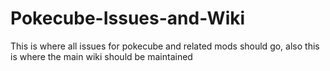 # Pokecube-Issues-and-Wiki
This is where all issues for pokecube and related mods should go, also this is where the main wiki should be maintained
